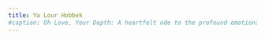 ```yaml
---
title: Ya Lour Hobbek 
#caption: Oh Love, Your Depth: A heartfelt ode to the profound emotions of love.
---
```

